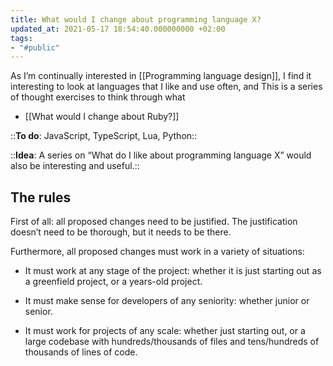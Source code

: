 ```yaml
---
title: What would I change about programming language X?
updated_at: 2021-05-17 18:54:40.000000000 +02:00
tags:
- "#public"
---
```



As I’m continually interested in [[Programming language design]], I find it interesting to look at languages that I like and use often, and 
This is a series of thought exercises to think through what 

* [[What would I change about Ruby?]]

::**To do**: JavaScript, TypeScript, Lua, Python::

::**Idea**: A series on “What do I like about programming language X” would also be interesting and useful.::

## The rules
First of all: all proposed changes need to be justified. The justification doesn’t need to be thorough, but it needs to be there.

Furthermore, all proposed changes must work in a variety of situations:

- It must work at any stage of the project: whether it is just starting out as a greenfield project, or a years-old project.

- It must make sense for developers of any seniority: whether junior or senior.

- It must work for projects of any scale: whether just starting out, or a large codebase with hundreds/thousands of files and tens/hundreds of thousands of lines of code.